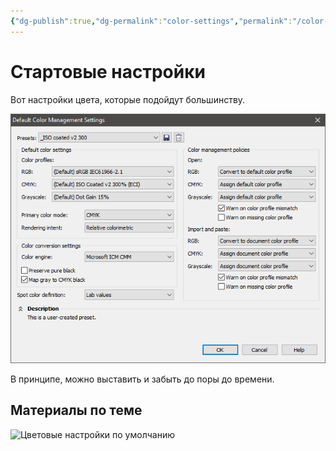 ```yaml
---
{"dg-publish":true,"dg-permalink":"color-settings","permalink":"/color-settings/","created":"2023-10-09T12:57:03.935+07:00","updated":"2023-10-19T02:26:45.719+07:00"}
---
```


# Стартовые настройки

Вот настройки цвета, которые подойдут большинству.

![](/img/user/assets/color-settings.png)

В принципе, можно выставить и забыть до поры до времени.
## Материалы по теме

![Цветовые настройки по умолчанию](https://youtu.be/ODWcpdKC_LA)